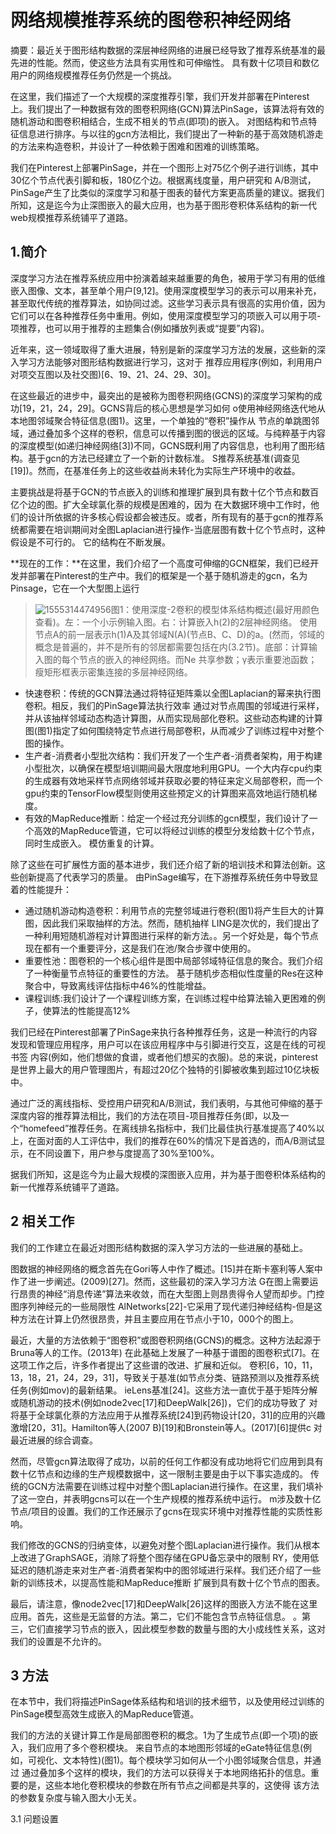 # 网络规模推荐系统的图卷积神经网络

摘要：最近关于图形结构数据的深层神经网络的进展已经导致了推荐系统基准的最先进的性能。然而，使这些方法具有实用性和可伸缩性。 具有数十亿项目和数亿用户的网络规模推荐任务仍然是一个挑战。

在这里，我们描述了一个大规模的深度推荐引擎，我们开发并部署在Pinterest上。我们提出了一种数据有效的图卷积网络(GCN)算法PinSage，该算法将有效的随机游动和图卷积相结合，生成不相关的节点(即项)的嵌入。 对图结构和节点特征信息进行排序。与以往的gcn方法相比，我们提出了一种新的基于高效随机游走的方法来构造卷积，并设计了一种依赖于困难和困难的训练策略。 

我们在Pinterest上部署PinSage，并在一个图形上对75亿个例子进行训练，其中30亿个节点代表引脚和板，180亿个边。根据离线度量，用户研究和 A/B测试，PinSage产生了比类似的深度学习和基于图表的替代方案更高质量的建议。据我们所知，这是迄今为止深图嵌入的最大应用，也为基于图形卷积体系结构的新一代web规模推荐系统铺平了道路。 

## 1.简介

深度学习方法在推荐系统应用中扮演着越来越重要的角色，被用于学习有用的低维嵌入图像、文本，甚至单个用户[9,12]。使用深度模型学习的表示可以用来补充，甚至取代传统的推荐算法，如协同过滤。这些学习表示具有很高的实用价值，因为它们可以在各种推荐任务中重用。例如，使用深度模型学习的项嵌入可以用于项-项推荐，也可以用于推荐的主题集合(例如播放列表或“提要”内容)。

近年来，这一领域取得了重大进展，特别是新的深度学习方法的发展，这些新的深入学习方法能够对图形结构数据进行学习，这对于 推荐应用程序(例如，利用用户对项交互图以及社交图)[6、19、21、24、29、30]。

在这些最近的进步中，最突出的是被称为图卷积网络(GCNS)的深度学习架构的成功[19，21，24，29]。GCNS背后的核心思想是学习如何 o使用神经网络迭代地从本地图邻域聚合特征信息(图1)。这里，一个单独的“卷积”操作从 节点的单跳图邻域，通过叠加多个这样的卷积，信息可以传播到图的很远的区域。与纯粹基于内容的深度模型(如递归神经网络[3])不同，GCNS既利用了内容信息，也利用了图形结构。基于gcn的方法已经建立了一个新的计数标准。 S推荐系统基准(调查见[19])。然而，在基准任务上的这些收益尚未转化为实际生产环境中的收益。

主要挑战是将基于GCN的节点嵌入的训练和推理扩展到具有数十亿个节点和数百亿个边的图。扩大全球氯化萘的规模是困难的，因为 在大数据环境中工作时，他们的设计所依据的许多核心假设都会被违反。或者，所有现有的基于gcn的推荐系统都需要在培训期间对全图Laplacian进行操作-当底层图有数十亿个节点时，这种假设是不可行的。 它的结构在不断发展。

**现在的工作：**在这里，我们介绍了一个高度可伸缩的GCN框架，我们已经开发并部署在Pinterest的生产中。我们的框架是一个基于随机游走的gcn，名为Pinsage，它在一个大型图上运行 

> ![1555314474956](F:\Machine-learning-and-data-science-notebook\images\网络规模推荐系统的图卷积神经网络\1555314474956.png)图1：使用深度-2卷积的模型体系结构概述(最好用颜色查看)。左：一个小示例输入图。右：计算嵌入h(2)的2层神经网络。 使用节点A的前一层表示h(1)A及其邻域N(A)(节点B、C、D)的a。(然而，邻域的概念是普遍的，并不是所有的邻居都需要包括在内(3.2节)。底部：计算输入图的每个节点的嵌入的神经网络。而Ne  共享参数；γ表示重要池函数；瘦矩形框表示密集连接的多层神经网络。

- 快速卷积：传统的GCN算法通过将特征矩阵乘以全图Laplacian的幂来执行图卷积。相反，我们的PinSage算法执行效率 通过对节点周围的邻域进行采样，并从该抽样邻域动态构造计算图，从而实现局部化卷积。这些动态构建的计算图(图1)指定了如何围绕特定节点进行局部卷积，从而减少了训练过程中对整个图的操作。
- 生产者-消费者小型批次结构：我们开发了一个生产者-消费者架构，用于构建小型批次，以确保在模型培训期间最大限度地利用GPU。一个大内存cpu约束的生成器有效地采样节点网络邻域并获取必要的特征来定义局部卷积，而一个gpu约束的TensorFlow模型则使用这些预定义的计算图来高效地运行随机梯度。
- 有效的MapReduce推断：给定一个经过充分训练的gcn模型，我们设计了一个高效的MapReduce管道，它可以将经过训练的模型分发给数十亿个节点，同时生成嵌入。 模仿重复的计算。

除了这些在可扩展性方面的基本进步，我们还介绍了新的培训技术和算法创新。这些创新提高了代表学习的质量。 由PinSage编写，在下游推荐系统任务中导致显着的性能提升：

- 通过随机游动构造卷积：利用节点的完整邻域进行卷积(图1)将产生巨大的计算图，因此我们采取抽样的方法。然而，随机抽样 LING是次优的，我们提出了一种利用短随机游程对计算图进行采样的新方法。。另一个好处是，每个节点现在都有一个重要评分，这是我们在池/聚合步骤中使用的。
- 重要性池：图卷积的一个核心组件是图中局部邻域特征信息的聚合。我们介绍了一种衡量节点特征的重要性的方法。 基于随机步态相似性度量的Res在这种聚合中，导致离线评估指标中46%的性能增益。
- 课程训练:我们设计了一个课程训练方案，在训练过程中给算法输入更困难的例子，使算法的性能提高12%

我们已经在Pinterest部署了PinSage来执行各种推荐任务，这是一种流行的内容发现和管理应用程序，用户可以在该应用程序中与引脚进行交互，这是在线的可视书签 内容(例如，他们想做的食谱，或者他们想买的衣服)。总的来说，pinterest是世界上最大的用户管理图片，有超过20亿个独特的引脚被收集到超过10亿块板中。

通过广泛的离线指标、受控用户研究和A/B测试，我们表明，与其他可伸缩的基于深度内容的推荐算法相比，我们的方法在项目-项目推荐任务(即，以及一个“homefeed”推荐任务。在离线排名指标中，我们比最佳执行基准提高了40%以上，在面对面的人工评估中，我们的推荐在60%的情况下是首选的，而A/B测试显示，在不同设置下，用户参与度提高了30%至100%。

据我们所知，这是迄今为止最大规模的深图嵌入应用，并为基于图卷积体系结构的新一代推荐系统铺平了道路。

## 2 相关工作

我们的工作建立在最近对图形结构数据的深入学习方法的一些进展的基础上。

图数据的神经网络的概念首先在Gori等人中作了概述。[15]并在斯卡塞利等人案中作了进一步阐述。(2009)[27]。然而，这些最初的深入学习方法 G在图上需要运行昂贵的神经“消息传递”算法来收敛，而在大型图上则昂贵得令人望而却步。门控图序列神经元的一些局限性 AlNetworks[22]-它采用了现代递归神经结构-但是这种方法在计算上仍然很昂贵，并且主要应用在节点小于10，000个的图上。

最近，大量的方法依赖于“图卷积”或图卷积网络(GCNS)的概念。这种方法起源于Bruna等人的工作。(2013年) 在此基础上发展了一种基于谱图的图卷积式[7]。在这项工作之后，许多作者提出了这些谱的改进、扩展和近似。 卷积[6，10，11，13，18，21，24，29，31]，导致关于基准(如节点分类、链路预测以及推荐系统任务(例如mov)的最新结果。 ieLens基准[24]。这些方法一直优于基于矩阵分解或随机游动的技术(例如node2vec[17]和DeepWalk[26])，它们的成功导致了 对将基于全球氯化萘的方法应用于从推荐系统[24]到药物设计[20，31]的应用的兴趣激增[20，31]。Hamilton等人(2007 B)[19]和Bronstein等人。(2017)[6]提供c 对最近进展的综合调查。

然而，尽管gcn算法取得了成功，以前的任何工作都没有成功地将它们应用到具有数十亿节点和边缘的生产规模数据中，这一限制主要是由于以下事实造成的。 传统的GCN方法需要在训练过程中对整个图Laplacian进行操作。在这里，我们填补了这一空白，并表明gcns可以在一个生产规模的推荐系统中运行。 m涉及数十亿节点/项目的设置。我们的工作还展示了gcns在现实环境中对推荐性能的实质性影响。

 我们修改的GCNS的归纳变体，以避免对整个图Laplacian进行操作。我们从根本上改进了GraphSAGE，消除了将整个图存储在GPU备忘录中的限制 RY，使用低延迟的随机游走来对生产者-消费者架构中的图邻域进行采样。我们还介绍了一些新的训练技术，以提高性能和MapReduce推断 扩展到具有数十亿个节点的图表。

最后，请注意，像node2vec[17]和DeepWalk[26]这样的图嵌入方法不能在这里应用。首先，这些是无监督的方法。第二，它们不能包含节点特征信息。 。第三，它们直接学习节点的嵌入，因此模型参数的数量与图的大小成线性关系，这对我们的设置是不允许的。

## 3 方法

在本节中，我们将描述PinSage体系结构和培训的技术细节，以及使用经过训练的PinSage模型高效生成嵌入的MapReduce管道。

我们的方法的关键计算工作是局部图卷积的概念。1为了生成节点(即一个项)的嵌入，我们应用了多个卷积模块。 来自节点的本地图形邻域的eGate特征信息(例如，可视化、文本特性)(图1)。每个模块学习如何从一个小图邻域聚合信息，并通过 通过叠加多个这样的模块，我们的方法可以获得关于本地网络拓扑的信息。重要的是，这些本地化卷积模块的参数在所有节点之间都是共享的，这使得 该方法的参数复杂度与输入图大小无关。

3.1 问题设置